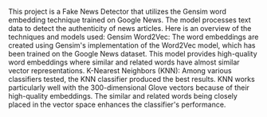 This project is a Fake News Detector that utilizes the Gensim word embedding technique trained on Google News. The model processes text data to detect the authenticity of news articles. Here is an overview of the techniques and models used:
Gensim Word2Vec: The word embeddings are created using Gensim's implementation of the Word2Vec model, which has been trained on the Google News dataset. This model provides high-quality word embeddings where similar and related words have almost similar vector representations.
K-Nearest Neighbors (KNN): Among various classifiers tested, the KNN classifier produced the best results. KNN works particularly well with the 300-dimensional Glove vectors because of their high-quality embeddings. The similar and related words being closely placed in the vector space enhances the classifier's performance.
